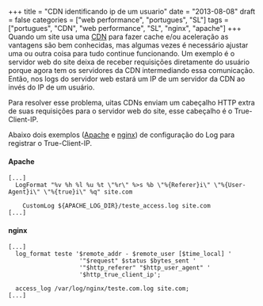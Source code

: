 +++
title = "CDN identificando ip de um usuario"
date = "2013-08-08"
draft = false
categories = ["web performance", "portugues", "SL"]
tags = ["portugues", "CDN", "web performance", "SL", "nginx", "apache"]
+++
Quando um site usa uma
[CDN](http://pt.wikipedia.org/wiki/Content_Delivery_Network) para fazer
cache e/ou aceleração as vantagens são bem conhecidas, mas algumas vezes
é necessário ajustar uma ou outra coisa para tudo continue funcionando.
Um exemplo é o servidor web do site deixa de receber requisições
diretamente do usuário porque agora tem os servidores da CDN
intermediando essa comunicação. Então, nos logs do servidor web estará
um IP de um servidor da CDN ao invés do IP de um usuário.


Para resolver esse problema, uitas CDNs enviam um cabeçalho HTTP extra
de suas requisições para o servidor web do site, esse cabeçalho é o
True-Client-IP.

Abaixo dois exemplos ([Apache](http://http.apache.org) e
[nginx](http://www.nginx.org)) de configuração do Log para registrar o
True-Client-IP.

#### Apache
```
[...]
  LogFormat "%v %h %l %u %t \"%r\" %>s %b \"%{Referer}i\" \"%{User-Agent}i\" \"%{true}i\" %q" site.com

	CustomLog ${APACHE_LOG_DIR}/teste_access.log site.com   
[...]
```

#### nginx
```
[...]
  log_format teste '$remote_addr - $remote_user [$time_local] '
                    '"$request" $status $bytes_sent '
                    '"$http_referer" "$http_user_agent" '
                    '$http_true_client_ip';

  access_log /var/log/nginx/teste.com.log site.com;
[...]
```
